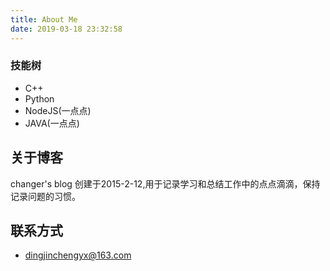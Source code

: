 ```yaml
---
title: About Me
date: 2019-03-18 23:32:58
---
```


### 技能树
- C++
- Python
- NodeJS(一点点)
- JAVA(一点点)

## 关于博客

changer's blog 创建于2015-2-12,用于记录学习和总结工作中的点点滴滴，保持记录问题的习惯。

## 联系方式

- dingjinchengyx@163.com
